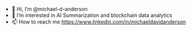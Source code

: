 - 👋 Hi, I’m @michael-d-anderson
- 👀 I’m interested in AI Summarization and blockchain data analytics
- 📫 How to reach me https://www.linkedin.com/in/michaeldavidanderson

<!---
michael-d-anderson/michael-d-anderson is a ✨ special ✨ repository because its `README.md` (this file) appears on your GitHub profile.
You can click the Preview link to take a look at your changes.
--->
